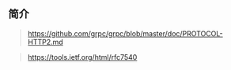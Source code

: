## 简介

>https://github.com/grpc/grpc/blob/master/doc/PROTOCOL-HTTP2.md

>https://tools.ietf.org/html/rfc7540